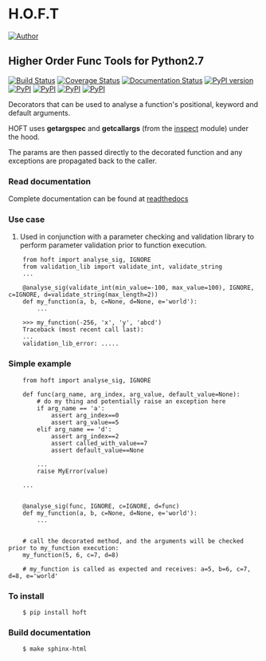 <h1>H.O.F.T</h1>

[![Author](https://img.shields.io/badge/Author:%20francis%20horsman-Available-brightgreen.svg?style=plastic)](https://www.linkedin.com/in/francishorsman)

<h2>Higher Order Func Tools for Python2.7</h2>

[![Build Status](https://travis-ci.org/sys-git/hoft.svg?branch=master)](https://travis-ci.org/sys-git/hoft)
[![Coverage Status](https://coveralls.io/repos/github/sys-git/hoft/badge.svg)](https://coveralls.io/github/sys-git/hoft)
[![Documentation Status](https://readthedocs.org/projects/hoft/badge/?version=latest)](http://hoft.readthedocs.io/en/latest/?badge=latest)
[![PyPI version](https://badge.fury.io/py/hoft.svg)](https://badge.fury.io/py/hoft)
[![PyPI](https://img.shields.io/pypi/l/hoft.svg)]()
[![PyPI](https://img.shields.io/pypi/wheel/hoft.svg)]()
[![PyPI](https://img.shields.io/pypi/pyversions/hoft.svg)]()
[![PyPI](https://img.shields.io/pypi/status/hoft.svg)]()

Decorators that can be used to analyse a function's positional, keyword and default arguments.

HOFT uses **getargspec** and **getcallargs** (from the <a href="https://docs.python.org/2/library/inspect.html">inspect</a>
module) under the hood.

The params are then passed directly to the decorated function and any exceptions are propagated back to the caller.

<h3>Read documentation</h3>
Complete documentation can be found at <a href="http://hoft.readthedocs.io/en/latest/">readthedocs</a>

<h3>Use case</h3>

1. Used in conjunction with a parameter checking and validation library to perform parameter validation prior to function execution.

```
    from hoft import analyse_sig, IGNORE
    from validation_lib import validate_int, validate_string
    ...

    @analyse_sig(validate_int(min_value=-100, max_value=100), IGNORE, c=IGNORE, d=validate_string(max_length=2))
    def my_function(a, b, c=None, d=None, e='world'):
        ...

    >>> my_function(-256, 'x', 'y', 'abcd')
    Traceback (most recent call last):
    ...
    validation_lib_error: .....
```

<h3>Simple example</h3>

```
    from hoft import analyse_sig, IGNORE
    
    def func(arg_name, arg_index, arg_value, default_value=None):
        # do my thing and potentially raise an exception here
        if arg_name == 'a':
            assert arg_index==0
            assert arg_value==5
        elif arg_name == 'd':
            assert arg_index==2
            assert called_with_value==7
            assert default_value==None

        ...
        raise MyError(value)

    ...


    @analyse_sig(func, IGNORE, c=IGNORE, d=func)
    def my_function(a, b, c=None, d=None, e='world'):
        ...


    # call the decorated method, and the arguments will be checked prior to my_function execution:
    my_function(5, 6, c=7, d=8)

    # my_function is called as expected and receives: a=5, b=6, c=7, d=8, e='world'
```

<h3>To install</h3>

```
    $ pip install hoft
```

<h3>Build documentation</h3>

```
    $ make sphinx-html
```
